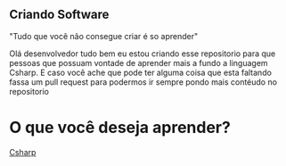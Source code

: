 ## Criando Software

"Tudo que você não consegue criar é so aprender"

Olá desenvolvedor tudo bem eu estou criando esse repositorio para que pessoas que possuam vontade de aprender mais a fundo a linguagem Csharp. E caso você ache que pode ter alguma coisa que esta faltando fassa um pull request para podermos ir sempre pondo mais contéudo no repositorio

<h1>O que você deseja aprender?</h1>

[Csharp](/Csharp/welcome.md)
